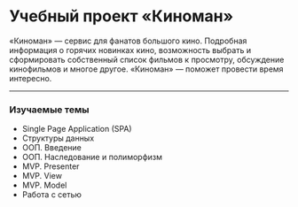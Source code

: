 # Учебный проект «Киноман»
«Киноман» — сервис для фанатов большого кино. Подробная информация о горячих новинках кино, возможность выбрать и сформировать собственный список фильмов к просмотру, обсуждение кинофильмов и многое другое. «Киноман» — поможет провести время интересно.

---

### Изучаемые темы
- Single Page Application (SPA)
- Структуры данных
- ООП. Введение
- ООП. Наследование и полиморфизм
- MVP. Presenter
- MVP. View
- MVP. Model
- Работа с сетью
